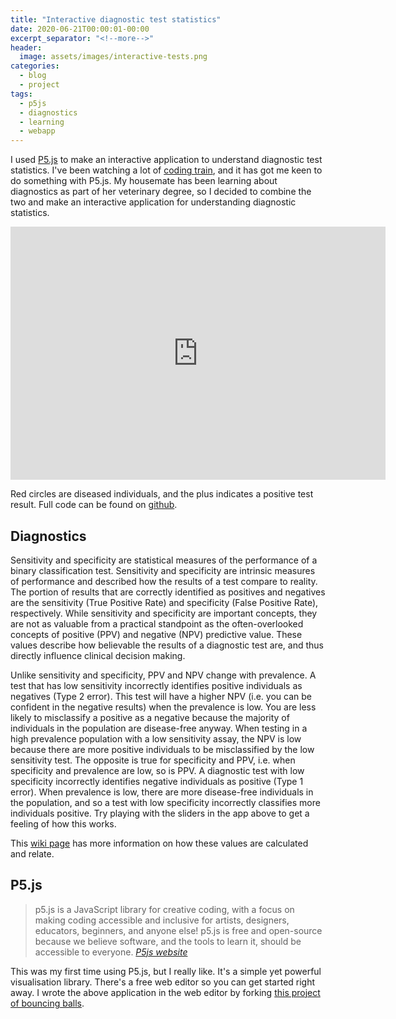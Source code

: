 ```yaml
---
title: "Interactive diagnostic test statistics"
date: 2020-06-21T00:00:01-00:00
excerpt_separator: "<!--more-->"
header:
  image: assets/images/interactive-tests.png
categories:
  - blog
  - project
tags:
  - p5js
  - diagnostics
  - learning
  - webapp
---
```

I used [P5.js](https://p5js.org/) to make an interactive application to understand diagnostic test statistics. I've been watching a lot of [coding train](https://www.youtube.com/channel/UCvjgXvBlbQiydffZU7m1_aw), and it has got me keen to do something with P5.js. My housemate has been learning about diagnostics as part of her veterinary degree, so I decided to combine the two and make an interactive application for understanding diagnostic statistics.
<!--more-->

<iframe width="600" height="405" src="https://wytamma.github.io/interactive-diagnostic-test-statistics/index.html" frameborder="0" allowfullscreen></iframe>

Red circles are diseased individuals, and the plus indicates a positive test result. Full code can be found on [github](https://github.com/Wytamma/interactive-diagnostic-test-statistics).

## Diagnostics 
Sensitivity and specificity are statistical measures of the performance of a binary classification test. Sensitivity and specificity are intrinsic measures of performance and described how the results of a test compare to reality. The portion of results that are correctly identified as positives and negatives are the sensitivity (True Positive Rate) and specificity (False Positive Rate), respectively. While sensitivity and specificity are important concepts, they are not as valuable from a practical standpoint as the often-overlooked concepts of positive (PPV) and negative (NPV) predictive value. These values describe how believable the results of a diagnostic test are, and thus directly influence clinical decision making.

Unlike sensitivity and specificity, PPV and NPV change with prevalence. A test that has low sensitivity incorrectly identifies positive individuals as negatives (Type 2 error). This test will have a higher NPV (i.e. you can be confident in the negative results) when the prevalence is low. You are less likely to misclassify a positive as a negative because the majority of individuals in the population are disease-free anyway. When testing in a high prevalence population with a low sensitivity assay, the NPV is low because there are more positive individuals to be misclassified by the low sensitivity test. The opposite is true for specificity and PPV, i.e. when specificity and prevalence are low, so is PPV. A diagnostic test with low specificity incorrectly identifies negative individuals as positive (Type 1 error). When prevalence is low, there are more disease-free individuals in the population, and so a test with low specificity incorrectly classifies more individuals positive. Try playing with the sliders in the app above to get a feeling of how this works.

This [wiki page](https://en.wikipedia.org/wiki/Sensitivity_and_specificity#Confusion_matrix) has more information on how these values are calculated and relate.

## P5.js
> p5.js is a JavaScript library for creative coding, with a focus on making coding accessible and inclusive for artists, designers, educators, beginners, and anyone else! p5.js is free and open-source because we believe software, and the tools to learn it, should be accessible to everyone. <cite><a href="https://p5js.org/">P5js website</a></cite>

This was my first time using P5.js, but I really like. It's a simple yet powerful visualisation library. There's a free web editor so you can get started right away. I wrote the above application in the web editor by forking [this project of bouncing balls](https://editor.p5js.org/cdaein/sketches/HJdF8TL6-). 
